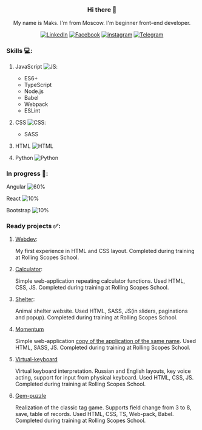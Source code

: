 
<center>

### Hi there 👋
My name is Maks. I'm from Moscow. I'm beginner front-end developer.

[![LinkedIn](/../main/assets/001-linkedin.png)](https://www.linkedin.com/in/maksim-perevyazkin-2376051b0/)
[![Facebook](/../main/assets/002-facebook.png)](https://www.facebook.com/maxim.perevyazkin/)
[![instagram](/../main/assets/003-instagram.png)](https://www.instagram.com/kvadratpm/)
[![Telegram](/../main/assets/004-telegram.png)](https://t.me/kvadratpm)
</center>

### Skills :computer::

1. JavaScript ![JS](/../main/assets/001-javascript.png):
    * ES6+
    * TypeScript
    * Node.js
    * Babel
    * Webpack
    * ESLint

2. CSS ![CSS](/../main/assets/003-css.png):
    * SASS
3. HTML ![HTML](/../main/assets/002-html.png)
4. Python ![Python](/../main/assets/004-python.png)

### In progress :construction::

Angular ![60%](https://progress-bar.dev/60)

React ![10%](https://progress-bar.dev/10)

Bootstrap ![10%](https://progress-bar.dev/10)

### Ready projects :white_check_mark::

1. [Webdev](https://rolling-scopes-school.github.io/kvadratpm-JS2020Q3/webdev/):
   
   My first experience in HTML and CSS layout. Completed during training at Rolling Scopes School.

2. [Calculator](https://rolling-scopes-school.github.io/kvadratpm-JS2020Q3/calculator/):
   
   Simple web-application repeating calculator functions. Used HTML, CSS, JS. Completed during training at Rolling Scopes School.

3. [Shelter](https://rolling-scopes-school.github.io/kvadratpm-JS2020Q3/shelter/):
   
   Animal shelter website. Used HTML, SASS, JS(in sliders, paginations and popup). Completed during training at Rolling Scopes School.

4. [Momentum](https://rolling-scopes-school.github.io/kvadratpm-JS2020Q3/momentum/)
   
   Simple web-application [copy of the application of the same name](https://chrome.google.com/webstore/detail/momentum/laookkfknpbbblfpciffpaejjkokdgca?hl=ru). Used HTML, SASS, JS. Completed during training at Rolling Scopes School.

5. [Virtual-keyboard](https://rolling-scopes-school.github.io/kvadratpm-JS2020Q3/virtual-keyboard/)
   
   Virtual keyboard interpretation. Russian and English layouts, key voice acting, support for input from physical keyboard. Used HTML, CSS, JS. Completed during training at Rolling Scopes School.

6. [Gem-puzzle](https://rolling-scopes-school.github.io/kvadratpm-JS2020Q3/gem-puzzle/)
   
   Realization of the classic tag game. Supports field change from 3 to 8, save, table of records. Used HTML, CSS, TS, Web-pack, Babel. Completed during training at Rolling Scopes School.

<!--
**kvadratpm/kvadratpm** is a ✨ _special_ ✨ repository because its `README.md` (this file) appears on your GitHub profile.

Here are some ideas to get you started:

- 🔭:computer I’m currently working on ...
- 🌱 I’m currently learning ...
- 👯 I’m looking to collaborate on ...
- 🤔 I’m looking for help with ...
- 💬 Ask me about ...
- 📫 How to reach me: ...
- 😄 Pronouns: ...
- ⚡ Fun fact: ...
-->

